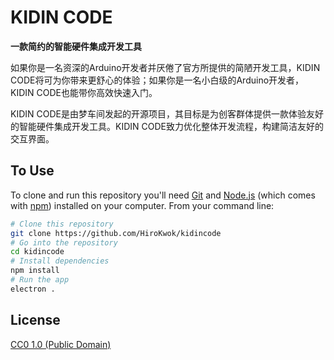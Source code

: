 # KIDIN CODE

**一款简约的智能硬件集成开发工具**

如果你是一名资深的Arduino开发者并厌倦了官方所提供的简陋开发工具，KIDIN CODE将可为你带来更舒心的体验；如果你是一名小白级的Arduino开发者，KIDIN CODE也能带你高效快速入门。

KIDIN CODE是由梦车间发起的开源项目，其目标是为创客群体提供一款体验友好的智能硬件集成开发工具。KIDIN CODE致力优化整体开发流程，构建简洁友好的交互界面。

## To Use

To clone and run this repository you'll need [Git](https://git-scm.com) and [Node.js](https://nodejs.org/en/download/) (which comes with [npm](http://npmjs.com)) installed on your computer. From your command line:

```bash
# Clone this repository
git clone https://github.com/HiroKwok/kidincode
# Go into the repository
cd kidincode
# Install dependencies
npm install
# Run the app
electron .
```


## License

[CC0 1.0 (Public Domain)](LICENSE.md)
